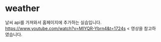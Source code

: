 # weather
날씨 api를 가져와서 홈페이지에 추가하는 실습입니다.
https://www.youtube.com/watch?v=MIYQR-Ybrn4&t=1724s   < 영상을 참고하였습니다.
